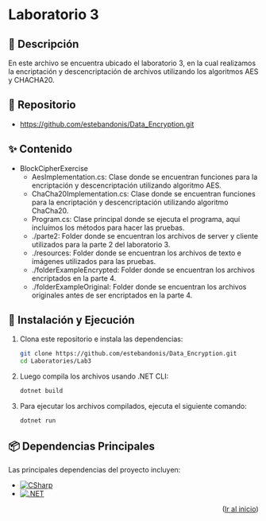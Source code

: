 <!--
PROJECT NAME
-->

# Laboratorio 3
<a id="readme-top"></a>

<!--
PROJECT DESCRIPTION
-->
## 📜 Descripción

En este archivo se encuentra ubicado el laboratorio 3, en la cual realizamos la encriptación y descencriptación de archivos utilizando los algoritmos AES y CHACHA20.

## 📖 Repositorio
* https://github.com/estebandonis/Data_Encryption.git


## ✨ Contenido
- BlockCipherExercise
    - AesImplementation.cs: Clase donde se encuentran funciones para la encriptación y descencriptación utilizando algoritmo AES.
    - ChaCha20Implementation.cs: Clase donde se encuentran funciones para la encriptación y descencriptación utilizando algoritmo ChaCha20.
    - Program.cs: Clase principal donde se ejecuta el programa, aquí incluímos los métodos para hacer las pruebas.
    - ./parte2: Folder donde se encuentran los archivos de server y cliente utilizados para la parte 2 del laboratorio 3.
    - ./resources: Folder donde se encuentran los archivos de texto e imágenes utilizados para las pruebas.
    - ./folderExampleEncrypted: Folder donde se encuentran los archivos encriptados en la parte 4.
    - ./folderExampleOriginal: Folder donde se encuentran los archivos originales antes de ser encriptados en la parte 4.

## 🚀 Instalación y Ejecución

1. Clona este repositorio e instala las dependencias:

    ```bash
    git clone https://github.com/estebandonis/Data_Encryption.git
    cd Laboratories/Lab3
    ```

2. Luego compila los archivos usando .NET CLI:

    ```bash
    dotnet build
    ```

3. Para ejecutar los archivos compilados, ejecuta el siguiente comando:

    ```bash
    dotnet run
    ```


## 📦 Dependencias Principales

Las principales dependencias del proyecto incluyen:
* [![CSharp][CSharp]][CSharp-url]
* [![.NET][.NET]][.NET-url]
<p align="right">(<a href="#readme-top">Ir al inicio</a>)</p>

<!-- ## 🛠️ API Endpoints
<details>
  <summary>Principales Endpoints</summary>
  
  La API está construida utilizando Next.js y organiza sus endpoints en función de las entidades principales del sistema.
  A continuación se presentan algunos de los endpoints más importantes:

- **api/auth/**: Manejo de autenticación y autorización de usuarios.
- **api/estadisticas/**: Endpoints para obtener estadísticas detalladas de exploradores e instituciones.
- **api/reports/**: Endpoints para generar reportes personalizados en formato Excel.

Cada endpoint está diseñado para recibir y responder con datos JSON, permitiendo la integración con los módulos del sistema.

</details>
<p align="right">(<a href="#readme-top">Ir al inicio</a>)</p> -->

<!-- MARKDOWN LINKS & IMAGES -->
[CSharp]: https://img.shields.io/badge/C%23-sharp?style=flat&logo=c%23&logoColor=white
[CSharp-url]: https://dotnet.microsoft.com/es-es/languages/csharp
[.NET]: https://img.shields.io/badge/.NET-sharp?style=flat&logo=c%23&logoColor=white
[.NET-url]: https://dotnet.microsoft.com/es-es/
[Website]: https://img.shields.io/website?url=https://lc2tech.com/
[Website-url]: https://estebandonis.netlify.app/
[Linkedin-est]: https://www.linkedin.com/in/esteban-donis-384819204/
[Linkedin]: https://img.shields.io/badge/-LinkedIn-black.svg?style=for-the-badge&logo=linkedin&colorB=555
[Github-est]: https://github.com/estebandonis
[GitHub]: https://img.shields.io/badge/github-%23121011.svg?style=for-the-badge&logo=github&logoColor=white